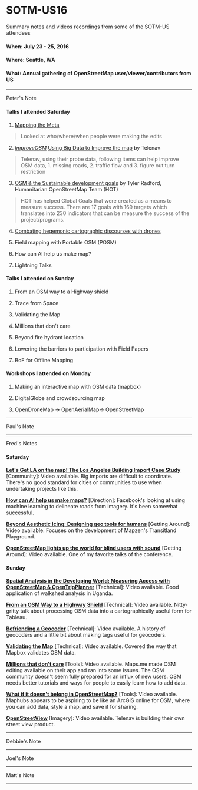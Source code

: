 # SOTM-US16

Summary notes and videos recordings from some of the SOTM-US attendees

#### When: July 23 - 25, 2016
#### Where: Seattle, WA
#### What: Annual gathering of OpenStreetMap user/viewer/contributors from US

---
Peter's Note
#### Talks I attended Saturday
1. [Mapping the Meta](http://stateofthemap.us/2016/mapping-the-meta/)
>Looked at who/where/when people were making the edits

2. [*ImproveOSM*](http://improve-osm.org/#27.2155562,-82.2216797,4/layer=OSM/OPEN/true,1-0-0/true,1-0-0-0-0/true,1-0)
[Using Big Data to Improve the map](http://stateofthemap.us/2016/improve-osm/) by Telenav
>Telenav, using their probe data, following items can help improve OSM data, 1. missing roads, 2. traffic flow and 3. figure out turn restriction

3. [OSM & the Sustainable development goals](http://stateofthemap.us/2016/osm-and-the-sustainable-development-goals/) by Tyler Radford, Humanitarian OpenStreetMap Team (HOT)
>HOT has helped Global Goals that were created as a means to measure success. There are 17 goals with 169 targets which translates into 230 indicators that can be measure the success of the project/programs. 

4. [Combating hegemonic cartographic discourses with drones](http://stateofthemap.us/2016/combating-hegemonic-cartographic-discourses-with-drones/)

5. Field mapping with Portable OSM (POSM)

6. How can AI help us make map?

7. Lightning Talks

#### Talks I attended on Sunday
1. From an OSM way to a Highway shield

2. Trace from Space

3. Validating the Map

4. Millions that don't care

5. Beyond fire hydrant location

6. Lowering the barriers to participation with Field Papers

7. BoF for Offline Mapping

#### Workshops I attended on Monday
1. Making an interactive map with OSM data (mapbox)

2. DigitalGlobe and crowdsourcing map

3. OpenDroneMap -> OpenAerialMap-> OpenStreetMap




---
Paul's Note

---
Fred's Notes

#### Saturday
[**Let's Get LA on the map!  The Los Angeles Building Import Case Study**](http://stateofthemap.us/2016/lets-get-la-on-the-map/) [Community]: Video available. Big imports are difficult to coordinate. There's no good standard for cities or communities to use when undertaking projects like this.

[**How can AI help us make maps?**](http://stateofthemap.us/2016/how-can-ai-help-us-make-maps/) [Direction]: Facebook's looking at using machine learning to delineate roads from imagery. It's been somewhat successful. 

[**Beyond Aesthetic Icing: Designing geo tools for humans**](http://stateofthemap.us/2016/beyond-aesthetic-icing/) [Getting Around]: Video available. Focuses on the development of Mapzen's Transitland Playground.

[**OpenStreetMap lights up the world for blind users with sound**](http://stateofthemap.us/2016/osm-lights-up-the-world-for-blind-users-with-sound/) [Getting Around]: Video available. One of my favorite talks of the conference.

#### Sunday
[**Spatial Analysis in the Developing World: Measuring Access with OpenStreetMap & OpenTripPlanner**](http://stateofthemap.us/2016/spatial-analysis-in-the-developing-world/) [Technical]: Video available. Good application of walkshed analysis in Uganda.

[**From an OSM Way to a Highway Shield**](http://stateofthemap.us/2016/from-an-osm-way-to-a-highway-shield/) [Technical]: Video available. Nitty-gritty talk about processing OSM data into a cartographically useful form for Tableau.

[**Befriending a Geocoder**](http://stateofthemap.us/2016/befriending-a-geocoder/) [Technical]: Video available. A history of geocoders and a little bit about making tags useful for geocoders.

[**Validating the Map**](http://stateofthemap.us/2016/validating-the-map/) [Technical]: Video available. Covered the way that Mapbox validates OSM data.

[**Millions that don't care**](http://stateofthemap.us/2016/millions-that-dont-care/) [Tools]: Video available. Maps.me made OSM editing available on their app and ran into some issues. The OSM community doesn't seem fully prepared for an influx of new users. OSM needs better tutorials and ways for people to easily learn how to add data.

[**What if it doesn't belong in OpenStreetMap?**](http://stateofthemap.us/2016/what-if-it-doesnt-belong-in-osm/) [Tools]: Video available. Maphubs appears to be aspiring to be like an ArcGIS online for OSM, where you can add data, style a map, and save it for sharing.

[**OpenStreetView**](http://stateofthemap.us/2016/openstreetview/) [Imagery]: Video available. Telenav is building their own street view product.

---
Debbie's Note

---
Joel's Note

---
Matt's Note

---
